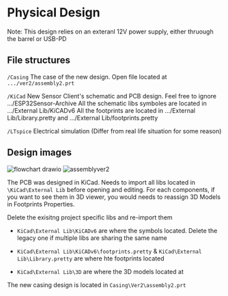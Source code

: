 # Physical Design

Note: This design relies on an exteranl 12V power supply, either thruough the barrel or USB-PD
## File structures

`/Casing`     	The case of the new design. Open file located at `.../ver2/assembly2.prt`

`/KiCad`       	New Sensor Client's schematic and PCB design. Feel free to ignore .../ESP32Sensor-Archive
		All the schematic libs symboles are located in .../External Lib/KiCADv6
		All the footprints are located in .../External Lib/Library.pretty and .../External Lib/footprints.pretty

`/LTspice`     	Electrical simulation (Differ from real life situation for some reason)

## Design images

![flowchart drawio](https://github.com/LESA-RPI/hfs.main/assets/28797384/69c74000-fc72-4a3c-9aa4-87a0a1a7c524)
![assemblyver2](https://github.com/LESA-RPI/hfs.main/assets/28797384/67aaf320-4399-4c72-831c-aa4d6f5ddcf8)




The PCB was designed in KiCad. Needs to import all libs located in `\KiCad\External Lib` before opening and editing. For each components, if you want to see them in 3D viewer, you would needs to reassign 3D Models in Footprints Properties.

Delete the exisitng project specific libs and re-import them


- `KiCad\External Lib\KiCADv6` are where the symbols located. Delete the legacy one if multiple libs are sharing the same name

- `KiCad\External Lib\KiCADv6\footprints.pretty` & `KiCad\External Lib\Library.pretty` are where hte footprints located
  
- `KiCad\External Lib\3D` are where the 3D models located at

The new casing design is located in `Casing\Ver2\assembly2.prt`
